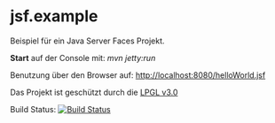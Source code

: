 jsf.example
===========

Beispiel für ein Java Server Faces Projekt.

**Start** auf der Console mit: *mvn jetty:run*

Benutzung über den Browser auf: [http://localhost:8080/helloWorld.jsf](http://localhost:8080/helloWorld.jsf)

Das Projekt ist geschützt durch die [LPGL v3.0](http://opensource.org/licenses/LGPL-3.0)

Build Status: [![Build Status](https://travis-ci.org/FunThomas424242/jsf.example.png?branch=master)](https://travis-ci.org/FunThomas424242/jsf.example)


